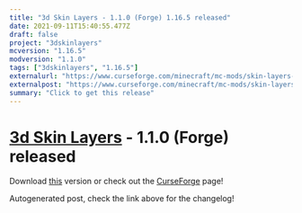 ```yaml
---
title: "3d Skin Layers - 1.1.0 (Forge) 1.16.5 released"
date: 2021-09-11T15:40:55.477Z
draft: false
project: "3dskinlayers"
mcversion: "1.16.5"
modversion: "1.1.0"
tags: ["3dskinlayers", "1.16.5"]
externalurl: "https://www.curseforge.com/minecraft/mc-mods/skin-layers-3d/files/3456514"
externalpost: "https://www.curseforge.com/minecraft/mc-mods/skin-layers-3d/files/3456514"
summary: "Click to get this release"
---
```

# [3d Skin Layers](/project/3dskinlayers) - 1.1.0 (Forge) released
Download [this](https://www.curseforge.com/minecraft/mc-mods/skin-layers-3d/files/3456514) version or check out the [CurseForge](https://www.curseforge.com/minecraft/mc-mods/skin-layers-3d) page!

Autogenerated post, check the link above for the changelog!
